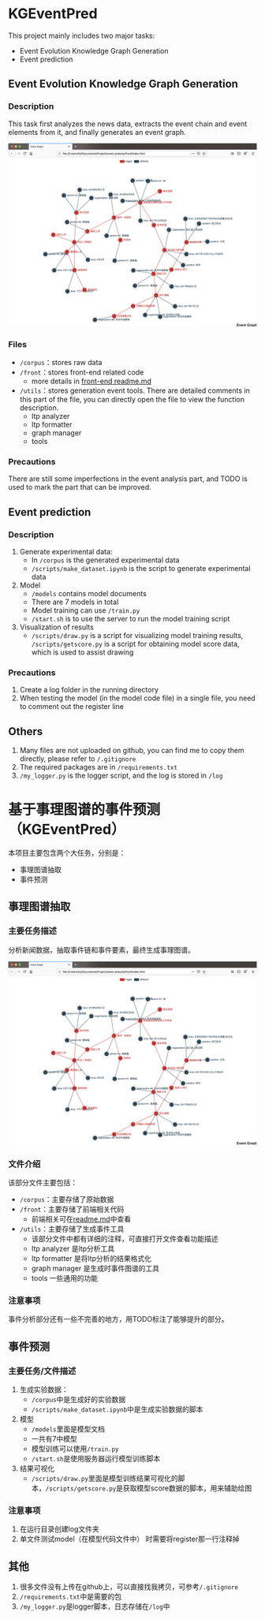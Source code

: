 # KGEventPred


This project mainly includes two major tasks:
* Event Evolution Knowledge Graph Generation
* Event prediction



## Event Evolution Knowledge Graph Generation

### Description

This task first analyzes the news data, extracts the event chain and event elements from it, and finally generates an event graph.


![image](pictures/example.png)

### Files

* `/corpus`：stores raw data
* `/front`：stores front-end related code
    * more details in [front-end readme.md](front/readme.md)
* `/utils`：stores generation event tools. There are detailed comments in this part of the file, you can directly open the file to view the function description.
    * ltp analyzer 
    * ltp formatter 
    * graph manager 
    * tools 

### Precautions

There are still some imperfections in the event analysis part, and TODO is used to mark the part that can be improved.

## Event prediction

### Description

1. Generate experimental data:
     * In `/corpus` is the generated experimental data
     * `/scripts/make_dataset.ipynb` is the script to generate experimental data
2. Model
     * `/models` contains model documents
     * There are 7 models in total
     * Model training can use `/train.py`
     * `/start.sh` is to use the server to run the model training script
3. Visualization of results
     * `/scripts/draw.py` is a script for visualizing model training results, `/scripts/getscore.py` is a script for obtaining model score data, which is used to assist drawing

### Precautions

1. Create a log folder in the running directory
2. When testing the model (in the model code file) in a single file, you need to comment out the register line

## Others

1. Many files are not uploaded on github, you can find me to copy them directly, please refer to `/.gitignore`
2. The required packages are in `/requirements.txt`
3. `/my_logger.py` is the logger script, and the log is stored in `/log`

# 基于事理图谱的事件预测（KGEventPred）


本项目主要包含两个大任务，分别是：
* 事理图谱抽取
* 事件预测



## 事理图谱抽取

### 主要任务描述

分析新闻数据，抽取事件链和事件要素，最终生成事理图谱。


![image](pictures/example.png)

### 文件介绍

该部分文件主要包括：
* `/corpus`：主要存储了原始数据
* `/front`：主要存储了前端相关代码
    * 前端相关可在[readme.md](front/readme.md)中查看
* `/utils`：主要存储了生成事件工具
    * 该部分文件中都有详细的注释，可直接打开文件查看功能描述
    * ltp analyzer 是ltp分析工具
    * ltp formatter 是将ltp分析的结果格式化
    * graph manager 是生成时事件图谱的工具
    * tools 一些通用的功能

### 注意事项

事件分析部分还有一些不完善的地方，用TODO标注了能够提升的部分。

## 事件预测

### 主要任务/文件描述

1. 生成实验数据：
    * `/corpus`中是生成好的实验数据
    * `/scripts/make_dataset.ipynb`中是生成实验数据的脚本
2. 模型
    * `/models`里面是模型文档
    * 一共有7中模型
    * 模型训练可以使用`/train.py`
    * `/start.sh`是使用服务器运行模型训练脚本
3. 结果可视化
    * `/scripts/draw.py`里面是模型训练结果可视化的脚本，`/scripts/getscore.py`是获取模型score数据的脚本，用来辅助绘图

### 注意事项

1. 在运行目录创建log文件夹
2. 单文件测试model（在模型代码文件中） 时需要将register那一行注释掉

## 其他

1. 很多文件没有上传在github上，可以直接找我拷贝，可参考`/.gitignore`
2. `/requirements.txt`中是需要的包
3. `/my_logger.py`是logger脚本，日志存储在`/log`中